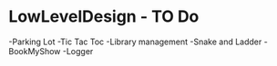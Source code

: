 # LowLevelDesign - TO Do
-Parking Lot
-Tic Tac Toc
-Library management
-Snake and Ladder
-BookMyShow 
-Logger

